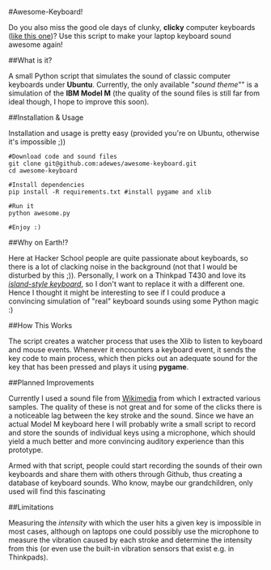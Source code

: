 #Awesome-Keyboard!

Do you also miss the good ole days of clunky, **clicky** computer keyboards ([like this one](http://en.wikipedia.org/wiki/Model_M_keyboard))? Use this script to make your laptop keyboard sound awesome again!

##What is it?

A small Python script that simulates the sound of classic computer keyboards under **Ubuntu**. Currently, the only available "*sound theme*"" is a simulation of the **IBM Model M** (the quality of the sound files is still far from ideal though, I hope to improve this soon).

##Installation & Usage

Installation and usage is pretty easy (provided you're on Ubuntu, otherwise it's impossible ;))

    #Download code and sound files
    git clone git@github.com:adewes/awesome-keyboard.git
    cd awesome-keyboard

    #Install dependencies
    pip install -R requirements.txt #install pygame and xlib

    #Run it
    python awesome.py

    #Enjoy :)

##Why on Earth!?

Here at Hacker School people are quite passionate about keyboards, so there is a lot of clacking noise in the background (not that I would be disturbed by this ;)). Personally, I work on a Thinkpad T430 and love its [*island-style keyboard*](http://blog.laptopmag.com/thinkpad-type-off-is-lenovos-new-island-style-keyboard-better-or-worse), so I don't want to replace it with a different one. Hence I thought it might be interesting to see if I could produce a convincing simulation of "real" keyboard sounds using some Python magic :)

##How This Works

The script creates a watcher process that uses the Xlib to listen to keyboard and mouse events. Whenever it encounters a keyboard event, it sends the key code to main process, which then picks out an adequate sound for the key that has been pressed and plays it using **pygame**.

##Planned Improvements

Currently I used a sound file from [Wikimedia](http://commons.wikimedia.org/wiki/File:Modelm.ogg) from which I extracted various samples. The quality of these is not great and for some of the clicks there is a noticeable lag between the key stroke and the sound. Since we have an actual Model M keyboard here I will probably write a small script to record and store the sounds of individual keys using a microphone, which should yield a much better and more convincing auditory experience than this prototype.

Armed with that script, people could start recording the sounds of their own keyboards and share them with others through Github, thus creating a database of keyboard sounds. Who know, maybe our grandchildren, only used  will find this fascinating

##Limitations

Measuring the *intensity* with which the user hits a given key is impossible in most cases, although on laptops one could possibly use the microphone to measure the vibration caused by each stroke and determine the intensity from this (or even use the built-in vibration sensors that exist e.g. in Thinkpads).